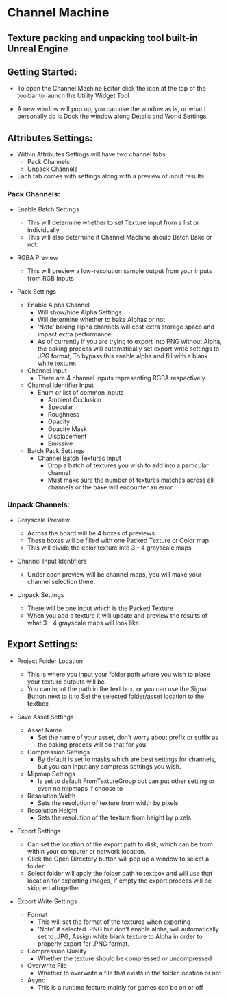 # Channel Machine
## Texture packing and unpacking tool built-in Unreal Engine


## Getting Started:
- To open the Channel Machine Editor click the icon at the top of the toolbar to launch the Utility Widget Tool

- A new window will pop up, you can use the window as is, or what I personally do is Dock the window along Details and World Settings.



## Attributes Settings:
- Within Attributes Settings will have two channel tabs
  - Pack Channels
  - Unpack Channels
- Each tab comes with settings along with a preview of input results


### Pack Channels:

- Enable Batch Settings
  - This will determine whether to set Texture input from a list or individually.
  - This will also determine if Channel Machine should Batch Bake or not.

 - RGBA Preview
   - This will preview a low-resolution sample output from your inputs from RGB Inputs

  - Pack Settings
    - Enable Alpha Channel
      - Will show/hide Alpha Settings
      - Will determine whether to bake Alphas or not
      - ‘Note’ baking alpha channels will cost extra storage space and impact extra performance.
      - As of currently if you are trying to export into PNG without Alpha, the baking process will automatically set export write settings to JPG format, To bypass this enable alpha and fill with a blank white texture.
     - Channel Input
       - There are 4 channel inputs representing RGBA respectively
      - Channel Identifier Input
        - Enum or list of common inputs
          - Ambient Occlusion
          - Specular
          - Roughness
          - Opacity
          - Opacity Mask
          - Displacement
          - Emissive
     - Batch Pack Settings
       - Channel Batch Textures Input
         - Drop a batch of textures you wish to add into a particular channel
         - Must make sure the number of textures matches across all channels or the bake will encounter an error

 ### Unpack Channels:

 - Grayscale Preview
   - Across the board will be 4 boxes of previews.
   - These boxes will be filled with one Packed Texture or Color map.
   - This will divide the color texture into 3 - 4 grayscale maps.
 
  - Channel Input Identifiers
    - Under each preview will be channel maps, you will make your channel selection there.
 
   - Unpack Settings
     - There will be one input which is the Packed Texture
     - When you add a texture it will update and preview the results of what 3 - 4 grayscale maps will look like.

## Export Settings:

- Project Folder Location
  - This is where you input your folder path where you wish to place your texture outputs will be.
  - You can input the path in the text box, or you can use the Signal Button next to it to Set the selected folder/asset location to the textbox

- Save Asset Settings
  - Asset Name
    - Set the name of your asset, don’t worry about prefix or suffix as the baking process will do that for you.
  - Compression Settings
    - By default is set to masks which are best settings for channels, but you can input any compress settings you wish.
  - Mipmap Settings
    - Is set to default FromTextureGroup but can put other setting or even no mipmaps if choose to
  - Resolution Width
    - Sets the resolution of texture from width by pixels
  - Resolution Height
    - Sets the resolution of the texture from height by pixels

- Export Settings
  - Can set the location of the export path to disk, which can be from within your computer or network location.
  - Click the Open Directory button will pop up a window to select a folder.
  - Select folder will apply the folder path to textbox and will use that location for exporting images, if empty the export process will be skipped altogether.

- Export Write Settings
  - Format
    - This will set the format of the textures when exporting
    - 'Note' if selected .PNG but don't enable alpha, will automatically set to .JPG, Assign white blank texture to Alpha in order to properly export for .PNG format.
  - Compression Quality
    - Whether the texture should be compressed or uncompressed 
  - Overwrite File
    - Whether to overwrite a file that exists in the folder location or not
  - Async
    - This is a runtime feature mainly for games can be on or off
